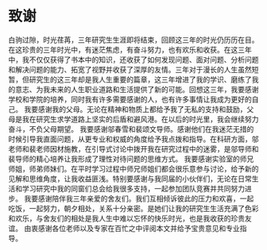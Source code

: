 # 致谢
白驹过隙，时光荏苒，三年研究生生涯即将结束，回顾这三年的时光仍历历在目。在这珍贵的三年时光中，有迷茫焦虑，有奋斗努力，也有欢乐和收获。在这三年中，我不仅仅获得了书本中的知识，还收获了如何发现问题、面对问题、分析问题和解决问题的能力、拓宽了视野并收获了深厚的友情。三年对于漫长的人生虽然短暂，但研究生的这三年却是我人生重要的篇章，这三年增进了我的学识、磨练了我的意志、为我未来的人生职业道路和生活提供了新的可能。回想这三年，我要感谢学校和学院的培养，同时我有许多需要感谢的人，也有许多事情让我成为更好的自己。
我要感谢我的父母。无论在精神和物质上都给予我了无私的支持和鼓励，父母是我在研究生求学道路上坚实的后盾和避风港。在以后的时光里，我会继续努力奋斗，不负父母期望。
我要感谢邬春雪和裴颂文导师。感谢他们在我迷茫无措的时候引导我直面问题，从更专业和权威的角度给予我点拨和指导。在科研方面，邬老师和裴老师因材施教，在引导式讨论中拨开我在研究过程中的迷雾，是邬导师和裴导师的精心培养让我形成了理性对待问题的思维方式。
我要感谢实验室的师兄师姐，师弟师妹们。在平时学习过程中师兄师姐们都会很乐意参与讨论，给予新的见解和思维角度，让我收益匪浅。特别要感谢与我同届的小伙伴们，无论在日常生活和学习研究中我的同窗们总会给我很多支持，一起参加团队竞赛并共同努力进步。
我要感谢陪伴我三年亲爱的舍友们。我们互相倾诉彼此的压力和欢喜，一起吃饭，一起努力，朝夕相处，关系十分亲密。是她们让我的研究生生活充满了色彩和欢乐，与舍友们的相处是我人生中难以忘怀的快乐时光，也是我收获的珍贵友谊。
由衷感谢各位老师以及专家在百忙之中评阅本文并给予宝贵意见和专业指导。